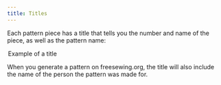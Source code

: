 ```yaml
---
title: Titles
---
```


Each pattern piece has a title that tells you the number and name of the piece, as well as the pattern name:

<Legend part="title">

Example of a title

</Legend>

<Note>

When you generate a pattern on freesewing.org, the title will also include the name of the person the pattern was made for.

</Note>
